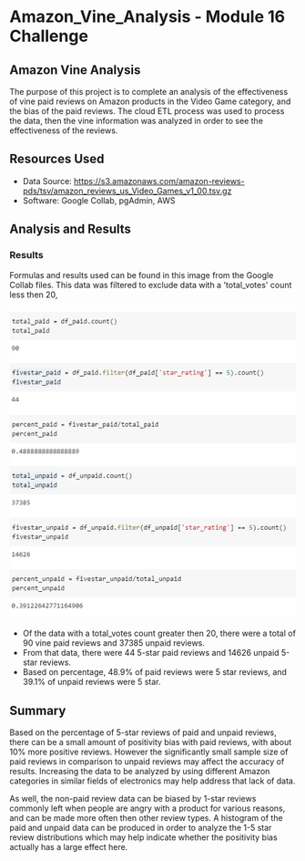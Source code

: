 # Amazon_Vine_Analysis - Module 16 Challenge

## Amazon Vine Analysis

The purpose of this project is to complete an analysis of the effectiveness of vine paid reviews on Amazon products in the Video Game category, and the bias of the paid reviews. The cloud ETL process was used to process the data, then the vine information was analyzed in order to see the effectiveness of the reviews.


## Resources Used
- Data Source: https://s3.amazonaws.com/amazon-reviews-pds/tsv/amazon_reviews_us_Video_Games_v1_00.tsv.gz
- Software: Google Collab, pgAdmin, AWS

## Analysis and Results

### Results

Formulas and results used can be found in this image from the Google Collab files. This data was filtered to exclude data with a 'total_votes' count less then 20,

![Collab Results](Images/Vine.png)

- Of the data with a total_votes count greater then 20, there were a total of 90 vine paid reviews and 37385 unpaid reviews.
- From that data, there were 44 5-star paid reviews and 14626 unpaid 5-star reviews.
- Based on percentage, 48.9% of paid reviews were 5 star reviews, and 39.1% of unpaid reviews were 5 star.


## Summary

Based on the percentage of 5-star reviews of paid and unpaid reviews, there can be a small amount of positivity bias with paid reviews, with about 10% more positive reviews. However the significantly small sample size of paid reviews in comparison to unpaid reviews may affect the accuracy of results. Increasing the data to be analyzed by using different Amazon categories in similar fields of electronics may help address that lack of data.

As well, the non-paid review data can be biased by 1-star reviews commonly left when people are angry with a product for various reasons, and can be made more often then other review types. A histogram of the paid and unpaid data can be produced in order to analyze the 1-5 star review distributions which may help indicate whether the positivity bias actually has a large effect here.